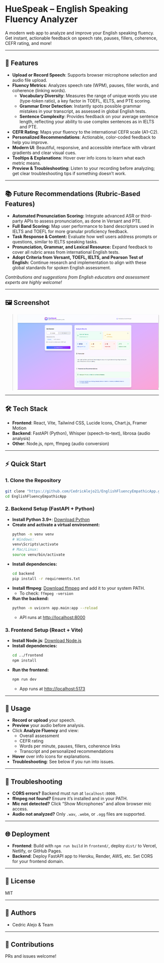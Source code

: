 # HueSpeak – English Speaking Fluency Analyzer

A modern web app to analyze and improve your English speaking fluency. Get instant, actionable feedback on speech rate, pauses, fillers, coherence, CEFR rating, and more!

---

## 🚀 Features

- **Upload or Record Speech**: Supports browser microphone selection and audio file upload.
- **Fluency Metrics**: Analyzes speech rate (WPM), pauses, filler words, and coherence (linking words).
  - **Vocabulary Diversity**: Measures the range of unique words you use (type-token ratio), a key factor in TOEFL, IELTS, and PTE scoring.
  - **Grammar Error Detection**: Instantly spots possible grammar mistakes in your transcript, as assessed in global English tests.
  - **Sentence Complexity**: Provides feedback on your average sentence length, reflecting your ability to use complex sentences as in IELTS and PTE.
- **CEFR Rating**: Maps your fluency to the international CEFR scale (A1–C2).
- **Personalized Recommendations**: Actionable, color-coded feedback to help you improve.
- **Modern UI**: Beautiful, responsive, and accessible interface with vibrant gradients and clear visual cues.
- **Tooltips & Explanations**: Hover over info icons to learn what each metric means.
- **Preview & Troubleshooting**: Listen to your recording before analyzing; get clear troubleshooting tips if something doesn’t work.

---

## 📚 Future Recommendations (Rubric-Based Features)

- **Automated Pronunciation Scoring:** Integrate advanced ASR or third-party APIs to assess pronunciation, as done in Versant and PTE.
- **Full Band Scoring:** Map user performance to band descriptors used in IELTS and TOEFL for more granular proficiency feedback.
- **Task Response & Content:** Evaluate how well users address prompts or questions, similar to IELTS speaking tasks.
- **Pronunciation, Grammar, and Lexical Resource:** Expand feedback to cover all rubric areas from international English tests.
- **Adopt Criteria from Versant, TOEFL, IELTS, and Pearson Test of English:** Continue research and implementation to align with these global standards for spoken English assessment.

*Contributions and suggestions from English educators and assessment experts are highly welcome!*

---

## 🖼️ Screenshot

> ![alt text](image.png)

---

## 🛠️ Tech Stack

- **Frontend**: React, Vite, Tailwind CSS, Lucide Icons, Chart.js, Framer Motion
- **Backend**: FastAPI (Python), Whisper (speech-to-text), librosa (audio analysis)
- **Other**: Node.js, npm, ffmpeg (audio conversion)

---

## ⚡ Quick Start

### 1. Clone the Repository

```bash
git clone "https://github.com/CedricAlejo21/EnglishFluencyEmpathicApp.git"
cd EnglishFluencyEmpathicApp
```

### 2. Backend Setup (FastAPI + Python)

- **Install Python 3.9+**: [Download Python](https://www.python.org/downloads/)
- **Create and activate a virtual environment:**
  ```bash
  python -m venv venv
  # Windows:
  venv\Scripts\activate
  # Mac/Linux:
  source venv/bin/activate
  ```
- **Install dependencies:**
  ```bash
  cd backend
  pip install -r requirements.txt
  ```
- **Install ffmpeg**: [Download ffmpeg](https://ffmpeg.org/download.html) and add it to your system PATH.
  - To check: `ffmpeg -version`
- **Run the backend:**
  ```bash
  python -m uvicorn app.main:app --reload
  ```
  - API runs at [http://localhost:8000](http://localhost:8000)

### 3. Frontend Setup (React + Vite)

- **Install Node.js**: [Download Node.js](https://nodejs.org/)
- **Install dependencies:**
  ```bash
  cd ../frontend
  npm install
  ```
- **Run the frontend:**
  ```bash
  npm run dev
  ```
  - App runs at [http://localhost:5173](http://localhost:5173)

---

## 🌟 Usage

- **Record or upload** your speech.
- **Preview** your audio before analysis.
- Click **Analyze Fluency** and view:
  - Overall assessment
  - CEFR rating
  - Words per minute, pauses, fillers, coherence links
  - Transcript and personalized recommendations
- **Hover** over info icons for explanations.
- **Troubleshooting**: See below if you run into issues.

---

## 🔧 Troubleshooting

- **CORS errors?** Backend must run at `localhost:8000`.
- **ffmpeg not found?** Ensure it’s installed and in your PATH.
- **Mic not detected?** Click “Show Microphones” and allow browser mic access.
- **Audio not analyzed?** Only `.wav`, `.webm`, or `.ogg` files are supported.

---

## 🌐 Deployment

- **Frontend**: Build with `npm run build` in `frontend/`, deploy `dist/` to Vercel, Netlify, or GitHub Pages.
- **Backend**: Deploy FastAPI app to Heroku, Render, AWS, etc. Set CORS for your frontend domain.

---

## 📄 License

MIT

---

## 👥 Authors

- Cedric Alejo & Team

---

## 🤝 Contributions

PRs and issues welcome!
